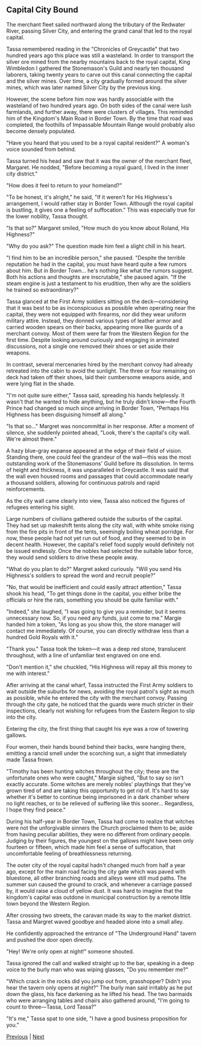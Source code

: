 ## Capital City Bound
The merchant fleet sailed northward along the tributary of the Redwater River, passing Silver City, and entering the grand canal that led to the royal capital.



Tassa remembered reading in the "Chronicles of Greycastle" that two hundred years ago this place was still a wasteland. In order to transport the silver ore mined from the nearby mountains back to the royal capital, King Wimbledon I gathered the Stonemason's Guild and nearly ten thousand laborers, taking twenty years to carve out this canal connecting the capital and the silver mines. Over time, a city gradually formed around the silver mines, which was later named Silver City by the previous king.



However, the scene before him now was hardly associable with the wasteland of two hundred years ago. On both sides of the canal were lush farmlands, and further away, there were clusters of villages. This reminded him of the Kingdom's Main Road in Border Town. By the time that road was completed, the foothills of Impassable Mountain Range would probably also become densely populated.



"Have you heard that you used to be a royal capital resident?" A woman's voice sounded from behind.



Tassa turned his head and saw that it was the owner of the merchant fleet, Margaret. He nodded, "Before becoming a royal guard, I lived in the inner city district."



"How does it feel to return to your homeland?"



"To be honest, it's alright," he said, "If it weren't for His Highness's arrangement, I would rather stay in Border Town. Although the royal capital is bustling, it gives one a feeling of suffocation." This was especially true for the lower nobility, Tassa thought.



"Is that so?" Margaret smiled, "How much do you know about Roland, His Highness?"



"Why do you ask?" The question made him feel a slight chill in his heart.



"I find him to be an incredible person," she paused. "Despite the terrible reputation he had in the capital, you must have heard quite a few rumors about him. But in Border Town... he's nothing like what the rumors suggest. Both his actions and thoughts are inscrutable," she paused again. "If the steam engine is just a testament to his erudition, then why are the soldiers he trained so extraordinary?"



Tassa glanced at the First Army soldiers sitting on the deck—considering that it was best to be as inconspicuous as possible when operating near the capital, they were not equipped with firearms, nor did they wear uniform military attire. Instead, they donned various types of leather armor and carried wooden spears on their backs, appearing more like guards of a merchant convoy. Most of them were far from the Western Region for the first time. Despite looking around curiously and engaging in animated discussions, not a single one removed their shoes or set aside their weapons.



In contrast, several mercenaries hired by the merchant convoy had already retreated into the cabin to avoid the sunlight. The three or four remaining on deck had taken off their shoes, laid their cumbersome weapons aside, and were lying flat in the shade.



"I'm not quite sure either," Tassa said, spreading his hands helplessly. It wasn't that he wanted to hide anything, but he truly didn't know—the Fourth Prince had changed so much since arriving in Border Town, "Perhaps His Highness has been disguising himself all along."



"Is that so..." Margret was noncommittal in her response. After a moment of silence, she suddenly pointed ahead, "Look, there's the capital's city wall. We're almost there."



A hazy blue-gray expanse appeared at the edge of their field of vision. Standing there, one could feel the grandeur of the wall—this was the most outstanding work of the Stonemasons' Guild before its dissolution. In terms of height and thickness, it was unparalleled in Greycastle. It was said that the wall even housed rooms and passages that could accommodate nearly a thousand soldiers, allowing for continuous patrols and rapid reinforcements.



As the city wall came clearly into view, Tassa also noticed the figures of refugees entering his sight.



Large numbers of civilians gathered outside the suburbs of the capital. They had set up makeshift tents along the city wall, with white smoke rising from the fire pits in front of the tents, seemingly boiling wheat porridge. For now, these people had not yet run out of food, and they seemed to be in decent health. However, the capital's relief food supply would definitely not be issued endlessly. Once the nobles had selected the suitable labor force, they would send soldiers to drive these people away.



"What do you plan to do?" Margret asked curiously. "Will you send His Highness's soldiers to spread the word and recruit people?"



"No, that would be inefficient and could easily attract attention," Tassa shook his head, "To get things done in the capital, you either bribe the officials or hire the rats, something you should be quite familiar with."

"Indeed," she laughed, "I was going to give you a reminder, but it seems unnecessary now. So, if you need any funds, just come to me." Margie handed him a token, "As long as you show this, the store manager will contact me immediately. Of course, you can directly withdraw less than a hundred Gold Royals with it."

"Thank you." Tassa took the token—it was a deep red stone, translucent throughout, with a line of unfamiliar text engraved on one end.

"Don't mention it," she chuckled, "His Highness will repay all this money to me with interest."

After arriving at the canal wharf, Tassa instructed the First Army soldiers to wait outside the suburbs for news, avoiding the royal patrol's sight as much as possible, while he entered the city with the merchant convoy. Passing through the city gate, he noticed that the guards were much stricter in their inspections, clearly not wishing for refugees from the Eastern Region to slip into the city.

Entering the city, the first thing that caught his eye was a row of towering gallows.

Four women, their hands bound behind their backs, were hanging there, emitting a rancid smell under the scorching sun, a sight that immediately made Tassa frown.

"Timothy has been hunting witches throughout the city; these are the unfortunate ones who were caught," Margie sighed, "But to say so isn't exactly accurate. Some witches are merely nobles' playthings that they've grown tired of and are taking this opportunity to get rid of. It's hard to say whether it's better to continue being imprisoned in a dark chamber where no light reaches, or to be relieved of suffering like this sooner... Regardless, I hope they find peace."

During his half-year in Border Town, Tassa had come to realize that witches were not the unforgivable sinners the Church proclaimed them to be; aside from having peculiar abilities, they were no different from ordinary people. Judging by their figures, the youngest on the gallows might have been only fourteen or fifteen, which made him feel a sense of suffocation, that uncomfortable feeling of breathlessness returning.



The outer city of the royal capital hadn't changed much from half a year ago, except for the main road facing the city gate which was paved with bluestone, all other branching roads and alleys were still mud paths. The summer sun caused the ground to crack, and whenever a carriage passed by, it would raise a cloud of yellow dust. It was hard to imagine that the kingdom's capital was outdone in municipal construction by a remote little town beyond the Western Region.



After crossing two streets, the caravan made its way to the market district. Tassa and Margret waved goodbye and headed alone into a small alley.



He confidently approached the entrance of "The Underground Hand" tavern and pushed the door open directly.



"Hey! We're only open at night!" someone shouted.



Tassa ignored the call and walked straight up to the bar, speaking in a deep voice to the burly man who was wiping glasses, "Do you remember me?"



"Which crack in the rocks did you jump out from, grasshopper? Didn't you hear the tavern only opens at night?" The burly man said irritably as he put down the glass, his face darkening as he lifted his head. The two barmaids who were arranging tables and chairs also gathered around, "I'm going to count to three—Tassa, Lord Tassa?"



"It's me," Tassa spat to one side, "I have a good business proposition for you."





[Previous](CH0213.md) | [Next](CH0215.md)
